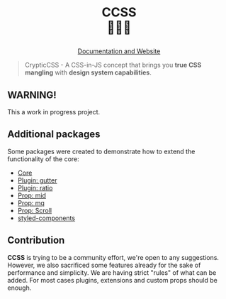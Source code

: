 <h1 align="center">
    <div><strong>CCSS</strong></div>
    <div>🔡🔁🎨</div>
    <p></p>
</h1>

<div align="center">
    <a href="https://ccss.dev">Documentation and Website</a>
</div>

> CrypticCSS - A CSS-in-JS concept that brings you **true CSS mangling** with **design system capabilities**.

## WARNING!

This a work in progress project.

## Additional packages

Some packages were created to demonstrate how to extend the functionality
of the core:

-   [Core](./packages/core)
-   [Plugin: gutter](./packages/plugin-gutter)
-   [Plugin: ratio](./packages/plugin-ratio)
-   [Prop: mid](./packages/prop-mid)
-   [Prop: mq](./packages/prop-mq)
-   [Prop: Scroll](./packages/prop-scroll)
-   [styled-components](./packages/styled-components)

## Contribution

**CCSS** is trying to be a community effort, we're open to any suggestions.
However, we also sacrificed some features already for the sake of performance
and simplicity. We are having strict "rules" of what can be added. For most
cases plugins, extensions and custom props should be enough.